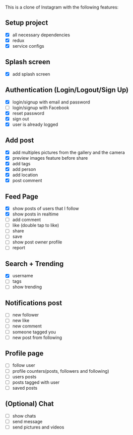 This is a clone of Instagram with the following features:

## Setup project

* [x] all necessary dependencies
* [x] redux
* [x] service configs

## Splash screen

* [x] add splash screen

## Authentication (Login/Logout/Sign Up)

* [x] login/signup with email and password
* [ ] login/signup with Facebook
* [x] reset password
* [x] sign out
* [x] user is already logged

## Add post

* [x] add multiples pictures from the gallery and the camera
* [x] preview images feature before share
* [x] add tags
* [x] add person
* [x] add location
* [x] post comment

## Feed Page

* [x] show posts of users that I follow
* [x] show posts in realtime
* [ ] add comment
* [ ] like (double tap to like)
* [ ] share
* [ ] save
* [ ] show post owner profile
* [ ] report

## Search + Trending

* [x] username
* [ ] tags
* [ ] show trending

## Notifications post

* [ ] new follower
* [ ] new like
* [ ] new comment
* [ ] someone tagged you
* [ ] new post from following

## Profile page

* [ ] follow user
* [ ] profile counters(posts, followers and following)
* [ ] users posts
* [ ] posts tagged with user
* [ ] saved posts

## (Optional) Chat

* [ ] show chats
* [ ] send message
* [ ] send pictures and videos 
